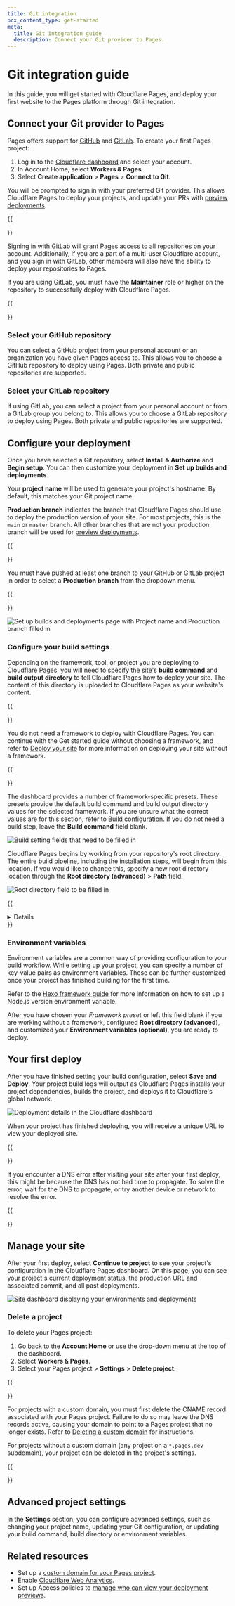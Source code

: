 ```yaml
---
title: Git integration
pcx_content_type: get-started
meta:
  title: Git integration guide
  description: Connect your Git provider to Pages.
---
```


# Git integration guide

In this guide, you will get started with Cloudflare Pages, and deploy your first website to the Pages platform through Git integration.

## Connect your Git provider to Pages

Pages offers support for [GitHub](https://github.com/) and [GitLab](https://gitlab.com/). To create your first Pages project:

1. Log in to the [Cloudflare dashboard](https://dash.cloudflare.com/) and select your account.
2. In Account Home, select **Workers & Pages**.
3. Select **Create application** > **Pages** > **Connect to Git**.

You will be prompted to sign in with your preferred Git provider. This allows Cloudflare Pages to deploy your projects, and update your PRs with [preview deployments](/pages/configuration/preview-deployments/).

{{<Aside type="note">}}

Signing in with GitLab will grant Pages access to all repositories on your account. Additionally, if you are a part of a multi-user Cloudflare account, and you sign in with GitLab, other members will also have the ability to deploy your repositories to Pages.

If you are using GitLab, you must have the **Maintainer** role or higher on the repository to successfully deploy with Cloudflare Pages.

{{</Aside>}}

### Select your GitHub repository

You can select a GitHub project from your personal account or an organization you have given Pages access to. This allows you to choose a GitHub repository to deploy using Pages. Both private and public repositories are supported.

### Select your GitLab repository

If using GitLab, you can select a project from your personal account or from a GitLab group you belong to. This allows you to choose a GitLab repository to deploy using Pages. Both private and public repositories are supported.

## Configure your deployment

Once you have selected a Git repository, select **Install & Authorize** and **Begin setup**. You can then customize your deployment in **Set up builds and deployments**.

Your **project name** will be used to generate your project's hostname. By default, this matches your Git project name.

**Production branch** indicates the branch that Cloudflare Pages should use to deploy the production version of your site. For most projects, this is the `main` or `master` branch. All other branches that are not your production branch will be used for [preview deployments](/pages/configuration/preview-deployments/).

{{<Aside type="note">}}

You must have pushed at least one branch to your GitHub or GitLab project in order to select a **Production branch** from the dropdown menu.

{{</Aside>}}

![Set up builds and deployments page with Project name and Production branch filled in](/images/pages/get-started/configuration.png)

### Configure your build settings

Depending on the framework, tool, or project you are deploying to Cloudflare Pages, you will need to specify the site's **build command** and **build output directory** to tell Cloudflare Pages how to deploy your site. The content of this directory is uploaded to Cloudflare Pages as your website's content.

{{<Aside type="warning" header="No framework required">}}

You do not need a framework to deploy with Cloudflare Pages. You can continue with the Get started guide without choosing a framework, and refer to [Deploy your site](/pages/framework-guides/deploy-anything/) for more information on deploying your site without a framework.

{{</Aside>}}

The dashboard provides a number of framework-specific presets. These presets provide the default build command and build output directory values for the selected framework. If you are unsure what the correct values are for this section, refer to [Build configuration](/pages/configuration/build-configuration/). If you do not need a build step, leave the **Build command** field blank.

![Build setting fields that need to be filled in](/images/pages/get-started/build-settings.png)

Cloudflare Pages begins by working from your repository's root directory. The entire build pipeline, including the installation steps, will begin from this location. If you would like to change this, specify a new root directory location through the **Root directory (advanced)** > **Path** field.

![Root directory field to be filled in](/images/pages/get-started/root-directory.png)

{{<details header="Understanding your build configuration">}}

The build command is provided by your framework. For example, the Gatsby framework uses `gatsby build` as its build command. When you are working without a framework, leave the **Build command** field blank.

The build output directory is generated from the build command. Each [framework](/pages/configuration/build-configuration/#framework-presets) has its own naming convention, for example, the build output directory is named `/public` for many frameworks.

The root directory is where your site’s content lives. If not specified, Cloudflare assumes that your linked git repository is the root directory. The root directory needs to be specified in cases like monorepos, where there may be multiple projects in one repository.

Refer to [Build configuration](/pages/configuration/build-configuration/) for more information.

{{</details>}}

### Environment variables

Environment variables are a common way of providing configuration to your build workflow. While setting up your project, you can specify a number of key-value pairs as environment variables. These can be further customized once your project has finished building for the first time.

Refer to the [Hexo framework guide](/pages/framework-guides/deploy-a-hexo-site/#using-a-specific-nodejs-version) for more information on how to set up a Node.js version environment variable.

After you have chosen your _Framework preset_ or left this field blank if you are working without a framework, configured **Root directory (advanced)**, and customized your **Environment variables (optional)**, you are ready to deploy.

## Your first deploy

After you have finished setting your build configuration, select **Save and Deploy**. Your project build logs will output as Cloudflare Pages installs your project dependencies, builds the project, and deploys it to Cloudflare's global network.

![Deployment details in the Cloudflare dashboard](/images/pages/get-started/deploy-log.png)

When your project has finished deploying, you will receive a unique URL to view your deployed site.

{{<Aside type="warning" header="DNS errors">}}

If you encounter a DNS error after visiting your site after your first deploy, this might be because the DNS has not had time to propagate. To solve the error, wait for the DNS to propagate, or try another device or network to resolve the error.

{{</Aside>}}

## Manage your site

After your first deploy, select **Continue to project** to see your project's configuration in the Cloudflare Pages dashboard. On this page, you can see your project's current deployment status, the production URL and associated commit, and all past deployments.

![Site dashboard displaying your environments and deployments](/images/pages/get-started/site-dashboard.png)

### Delete a project

To delete your Pages project:

1. Go back to the **Account Home** or use the drop-down menu at the top of the dashboard.
2. Select **Workers & Pages**.
3. Select your Pages project > **Settings** > **Delete project**.

{{<Aside type="warning">}}

For projects with a custom domain, you must first delete the CNAME record associated with your Pages project. Failure to do so may leave the DNS records active, causing your domain to point to a Pages project that no longer exists. Refer to [Deleting a custom domain](/pages/configuration/custom-domains/#delete-a-custom-domain) for instructions.

For projects without a custom domain (any project on a `*.pages.dev` subdomain), your project can be deleted in the project's settings.

{{</Aside>}}

## Advanced project settings

In the **Settings** section, you can configure advanced settings, such as changing your project name, updating your Git configuration, or updating your build command, build directory or environment variables.

## Related resources

- Set up a [custom domain for your Pages project](/pages/configuration/custom-domains/).
- Enable [Cloudflare Web Analytics](/pages/how-to/web-analytics/).
- Set up Access policies to [manage who can view your deployment previews](/pages/configuration/preview-deployments/#customize-preview-deployments-access).
